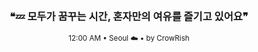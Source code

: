 <div align="center">

<br>

<h3>❝💤 모두가 꿈꾸는 시간, 혼자만의 여유를 즐기고 있어요❞</h3>

<sub>12:00 AM • Seoul ☁️ • by CrowRish</sub>

<br>

</div>